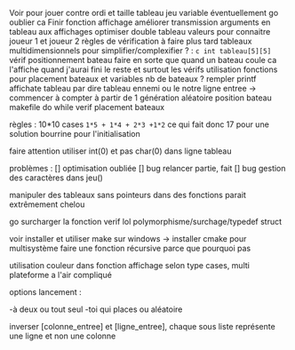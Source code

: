 Voir pour jouer contre ordi et taille tableau jeu variable éventuellement go oublier ca
Finir fonction affichage
améliorer transmission arguments en tableau aux affichages
optimiser
double tableau valeurs pour connaitre joueur 1 et joueur 2
règles de vérification à faire plus tard
tableaux multidimensionnels pour simplifier/complexifier ? : ```c int tableau[5][5]```
vérif positionnement bateau
faire en sorte que quand un bateau coule ca l'affiche quand j'aurai fini le reste et surtout les vérifs
utilisation fonctions pour placement bateaux et variables nb de bateaux ?
rempler printf affichate tableau par dire tableau ennemi ou le notre
ligne entree -> commencer à compter à partir de 1
génération aléatoire position bateau
makefile
do while verif placement bateaux

règles :
10*10 cases
```1*5 + 1*4 + 2*3 +1*2``` ce qui fait donc 17 pour une solution bourrine pour l'initialisation

faire attention utiliser int(0) et pas char(0) dans ligne tableau

problèmes :
[] optimisation oubliée
[] bug relancer partie, fait
[] bug gestion des caractères dans jeu()

manipuler des tableaux sans pointeurs dans des fonctions parait extrêmement chelou

go surcharger la fonction verif lol
polymorphisme/surchage/typedef struct

voir installer et utiliser make sur windows -> installer cmake pour multisystème
faire une fonction récursive parce que pourquoi pas

utilisation couleur dans fonction affichage selon type cases, multi plateforme a l'air compliqué

options lancement :

-à deux ou tout seul
-toi qui places ou aléatoire


inverser [colonne_entree] et [ligne_entree],
chaque sous liste représente une ligne et non une colonne